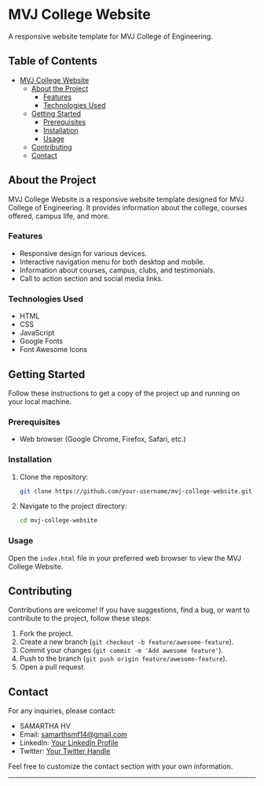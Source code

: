 # MVJ College Website

A responsive website template for MVJ College of Engineering.

## Table of Contents

- [MVJ College Website](#mvj-college-website)
  - [About the Project](#about-the-project)
    - [Features](#features)
    - [Technologies Used](#technologies-used)
  - [Getting Started](#getting-started)
    - [Prerequisites](#prerequisites)
    - [Installation](#installation)
    - [Usage](#usage)
  - [Contributing](#contributing)
  - [Contact](#contact)

## About the Project

MVJ College Website is a responsive website template designed for MVJ College of Engineering. It provides information about the college, courses offered, campus life, and more.

### Features

- Responsive design for various devices.
- Interactive navigation menu for both desktop and mobile.
- Information about courses, campus, clubs, and testimonials.
- Call to action section and social media links.

### Technologies Used

- HTML
- CSS
- JavaScript
- Google Fonts
- Font Awesome Icons

## Getting Started

Follow these instructions to get a copy of the project up and running on your local machine.

### Prerequisites

- Web browser (Google Chrome, Firefox, Safari, etc.)

### Installation

1. Clone the repository:
   ```sh
   git clone https://github.com/your-username/mvj-college-website.git
   ```
2. Navigate to the project directory:
   ```sh
   cd mvj-college-website
   ```

### Usage

Open the `index.html` file in your preferred web browser to view the MVJ College Website.

## Contributing

Contributions are welcome! If you have suggestions, find a bug, or want to contribute to the project, follow these steps:

1. Fork the project.
2. Create a new branch (`git checkout -b feature/awesome-feature`).
3. Commit your changes (`git commit -m 'Add awesome feature'`).
4. Push to the branch (`git push origin feature/awesome-feature`).
5. Open a pull request.

## Contact

For any inquiries, please contact:

- SAMARTHA HV
- Email: samarthsmf14@gmail.com
- LinkedIn: [Your LinkedIn Profile](https://www.linkedin.com/in/samarth-hv-176085245/)
- Twitter: [Your Twitter Handle](https://twitter.com/SAMARTH_Hv)

Feel free to customize the contact section with your own information.

---
